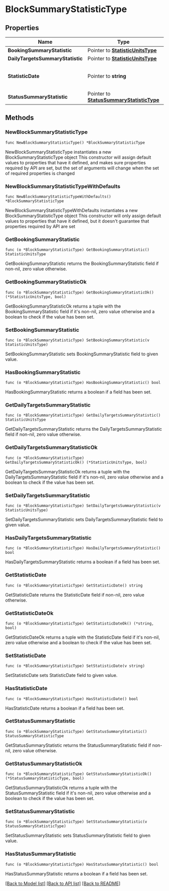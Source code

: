 # BlockSummaryStatisticType

## Properties

Name | Type | Description | Notes
------------ | ------------- | ------------- | -------------
**BookingSummaryStatistic** | Pointer to [**StatisticUnitsType**](StatisticUnitsType.md) |  | [optional] 
**DailyTargetsSummaryStatistic** | Pointer to [**StatisticUnitsType**](StatisticUnitsType.md) |  | [optional] 
**StatisticDate** | Pointer to **string** | Date of the block inventory statistic. | [optional] 
**StatusSummaryStatistic** | Pointer to [**StatusSummaryStatisticType**](StatusSummaryStatisticType.md) |  | [optional] 

## Methods

### NewBlockSummaryStatisticType

`func NewBlockSummaryStatisticType() *BlockSummaryStatisticType`

NewBlockSummaryStatisticType instantiates a new BlockSummaryStatisticType object
This constructor will assign default values to properties that have it defined,
and makes sure properties required by API are set, but the set of arguments
will change when the set of required properties is changed

### NewBlockSummaryStatisticTypeWithDefaults

`func NewBlockSummaryStatisticTypeWithDefaults() *BlockSummaryStatisticType`

NewBlockSummaryStatisticTypeWithDefaults instantiates a new BlockSummaryStatisticType object
This constructor will only assign default values to properties that have it defined,
but it doesn't guarantee that properties required by API are set

### GetBookingSummaryStatistic

`func (o *BlockSummaryStatisticType) GetBookingSummaryStatistic() StatisticUnitsType`

GetBookingSummaryStatistic returns the BookingSummaryStatistic field if non-nil, zero value otherwise.

### GetBookingSummaryStatisticOk

`func (o *BlockSummaryStatisticType) GetBookingSummaryStatisticOk() (*StatisticUnitsType, bool)`

GetBookingSummaryStatisticOk returns a tuple with the BookingSummaryStatistic field if it's non-nil, zero value otherwise
and a boolean to check if the value has been set.

### SetBookingSummaryStatistic

`func (o *BlockSummaryStatisticType) SetBookingSummaryStatistic(v StatisticUnitsType)`

SetBookingSummaryStatistic sets BookingSummaryStatistic field to given value.

### HasBookingSummaryStatistic

`func (o *BlockSummaryStatisticType) HasBookingSummaryStatistic() bool`

HasBookingSummaryStatistic returns a boolean if a field has been set.

### GetDailyTargetsSummaryStatistic

`func (o *BlockSummaryStatisticType) GetDailyTargetsSummaryStatistic() StatisticUnitsType`

GetDailyTargetsSummaryStatistic returns the DailyTargetsSummaryStatistic field if non-nil, zero value otherwise.

### GetDailyTargetsSummaryStatisticOk

`func (o *BlockSummaryStatisticType) GetDailyTargetsSummaryStatisticOk() (*StatisticUnitsType, bool)`

GetDailyTargetsSummaryStatisticOk returns a tuple with the DailyTargetsSummaryStatistic field if it's non-nil, zero value otherwise
and a boolean to check if the value has been set.

### SetDailyTargetsSummaryStatistic

`func (o *BlockSummaryStatisticType) SetDailyTargetsSummaryStatistic(v StatisticUnitsType)`

SetDailyTargetsSummaryStatistic sets DailyTargetsSummaryStatistic field to given value.

### HasDailyTargetsSummaryStatistic

`func (o *BlockSummaryStatisticType) HasDailyTargetsSummaryStatistic() bool`

HasDailyTargetsSummaryStatistic returns a boolean if a field has been set.

### GetStatisticDate

`func (o *BlockSummaryStatisticType) GetStatisticDate() string`

GetStatisticDate returns the StatisticDate field if non-nil, zero value otherwise.

### GetStatisticDateOk

`func (o *BlockSummaryStatisticType) GetStatisticDateOk() (*string, bool)`

GetStatisticDateOk returns a tuple with the StatisticDate field if it's non-nil, zero value otherwise
and a boolean to check if the value has been set.

### SetStatisticDate

`func (o *BlockSummaryStatisticType) SetStatisticDate(v string)`

SetStatisticDate sets StatisticDate field to given value.

### HasStatisticDate

`func (o *BlockSummaryStatisticType) HasStatisticDate() bool`

HasStatisticDate returns a boolean if a field has been set.

### GetStatusSummaryStatistic

`func (o *BlockSummaryStatisticType) GetStatusSummaryStatistic() StatusSummaryStatisticType`

GetStatusSummaryStatistic returns the StatusSummaryStatistic field if non-nil, zero value otherwise.

### GetStatusSummaryStatisticOk

`func (o *BlockSummaryStatisticType) GetStatusSummaryStatisticOk() (*StatusSummaryStatisticType, bool)`

GetStatusSummaryStatisticOk returns a tuple with the StatusSummaryStatistic field if it's non-nil, zero value otherwise
and a boolean to check if the value has been set.

### SetStatusSummaryStatistic

`func (o *BlockSummaryStatisticType) SetStatusSummaryStatistic(v StatusSummaryStatisticType)`

SetStatusSummaryStatistic sets StatusSummaryStatistic field to given value.

### HasStatusSummaryStatistic

`func (o *BlockSummaryStatisticType) HasStatusSummaryStatistic() bool`

HasStatusSummaryStatistic returns a boolean if a field has been set.


[[Back to Model list]](../README.md#documentation-for-models) [[Back to API list]](../README.md#documentation-for-api-endpoints) [[Back to README]](../README.md)


